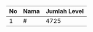 | No | Nama            | Jumlah Level |
|----|-----------------|--------------|
| 1  | #    |    4725        |
